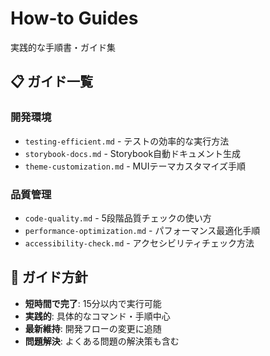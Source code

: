 # How-to Guides

実践的な手順書・ガイド集

## 📋 ガイド一覧

### 開発環境
- `testing-efficient.md` - テストの効率的な実行方法
- `storybook-docs.md` - Storybook自動ドキュメント生成
- `theme-customization.md` - MUIテーマカスタマイズ手順

### 品質管理
- `code-quality.md` - 5段階品質チェックの使い方
- `performance-optimization.md` - パフォーマンス最適化手順
- `accessibility-check.md` - アクセシビリティチェック方法

## 🎯 ガイド方針

- **短時間で完了**: 15分以内で実行可能
- **実践的**: 具体的なコマンド・手順中心
- **最新維持**: 開発フローの変更に追随
- **問題解決**: よくある問題の解決策も含む